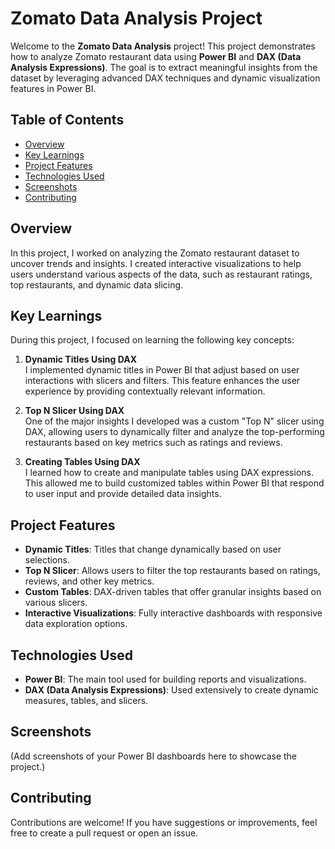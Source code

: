 # Zomato Data Analysis Project

Welcome to the **Zomato Data Analysis** project! This project demonstrates how to analyze Zomato restaurant data using **Power BI** and **DAX (Data Analysis Expressions)**. The goal is to extract meaningful insights from the dataset by leveraging advanced DAX techniques and dynamic visualization features in Power BI.

## Table of Contents
- [Overview](#overview)
- [Key Learnings](#key-learnings)
- [Project Features](#project-features)
- [Technologies Used](#technologies-used)
- [Screenshots](#screenshots)
- [Contributing](#contributing)

## Overview
In this project, I worked on analyzing the Zomato restaurant dataset to uncover trends and insights. I created interactive visualizations to help users understand various aspects of the data, such as restaurant ratings, top restaurants, and dynamic data slicing.

## Key Learnings
During this project, I focused on learning the following key concepts:

1. **Dynamic Titles Using DAX**  
   I implemented dynamic titles in Power BI that adjust based on user interactions with slicers and filters. This feature enhances the user experience by providing contextually relevant information.

2. **Top N Slicer Using DAX**  
   One of the major insights I developed was a custom "Top N" slicer using DAX, allowing users to dynamically filter and analyze the top-performing restaurants based on key metrics such as ratings and reviews.

3. **Creating Tables Using DAX**  
   I learned how to create and manipulate tables using DAX expressions. This allowed me to build customized tables within Power BI that respond to user input and provide detailed data insights.

## Project Features
- **Dynamic Titles**: Titles that change dynamically based on user selections.
- **Top N Slicer**: Allows users to filter the top restaurants based on ratings, reviews, and other key metrics.
- **Custom Tables**: DAX-driven tables that offer granular insights based on various slicers.
- **Interactive Visualizations**: Fully interactive dashboards with responsive data exploration options.

## Technologies Used
- **Power BI**: The main tool used for building reports and visualizations.
- **DAX (Data Analysis Expressions)**: Used extensively to create dynamic measures, tables, and slicers.

## Screenshots
(Add screenshots of your Power BI dashboards here to showcase the project.)

## Contributing
Contributions are welcome! If you have suggestions or improvements, feel free to create a pull request or open an issue.
